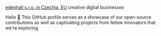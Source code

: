 [edenhall s.r.o. in Czechia, EU](https://edenhall.cz) creative digital businesses

Hello 👋
This GitHub profile serves as a showcase of our open-source contributions as well as captivating projects from fellow innovators that we're exploring

